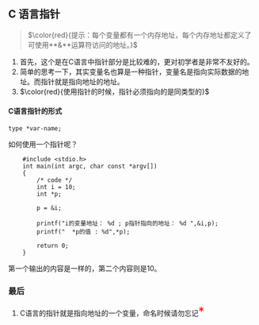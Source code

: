 ## C 语言指针
>  $\color{red}{提示：每个变量都有一个内存地址，每个内存地址都定义了可使用**&**运算符访问的地址。}$
1. 首先，这个是在C语言中指针部分是比较难的，更对初学者是非常不友好的。
2. 简单的思考一下，其实变量名也算是一种指针，变量名是指向实际数据的地址。而指针就是指向地址的地址。
3. $\color{red}{使用指针的时候，指针必须指向的是同类型的}$


#### C语言指针的形式
	type *var-name;
	
如何使用一个指针呢？

```
	#include <stdio.h>
	int main(int argc, char const *argv[])
	{
		/* code */
		int i = 10;
		int *p;

		p = &i;

		printf("i的变量地址： %d ; p指针指向的地址： %d ",&i,p);
		printf("  *p的值 : %d",*p);

		return 0;
	}
```
	
	
第一个输出的内容是一样的，第二个内容则是10。

### 最后
1. C语言的指针就是指向地址的一个变量，命名时候请勿忘记<font color=red size=5>* </font>